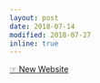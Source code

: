 ```yaml
---
layout: post
date: 2018-07-14
modified: 2018-07-27 
inline: true
---
```


[☞ New Website](https://ss4ws.github.io/blog/2018/new-website/)